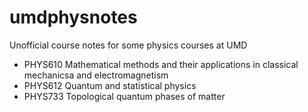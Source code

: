 # umdphysnotes
Unofficial course notes for some physics courses at UMD
- PHYS610 Mathematical methods and their applications in classical mechanicsa
  and electromagnetism
- PHYS612 Quantum and statistical physics
- PHYS733 Topological quantum phases of matter
